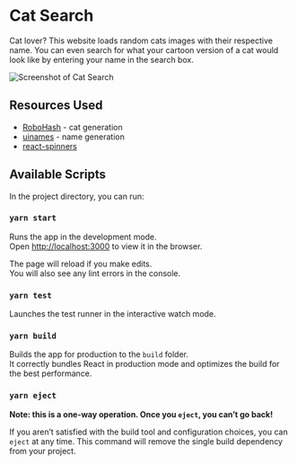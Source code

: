 # Cat Search

Cat lover? This website loads random cats images with their respective name. You can even search for what your cartoon version of a cat would look like by entering your name in the search box.

![Screenshot of Cat Search](https://i.ibb.co/1Lb2wgR/Cat-Search.jpg)

## Resources Used

- [RoboHash](https://github.com/e1ven/Robohash) - cat generation
- [uinames](https://github.com/thm/uinames/) - name generation
- [react-spinners](https://www.npmjs.com/package/react-spinners)

## Available Scripts

In the project directory, you can run:

### `yarn start`

Runs the app in the development mode.<br />
Open [http://localhost:3000](http://localhost:3000) to view it in the browser.

The page will reload if you make edits.<br />
You will also see any lint errors in the console.

### `yarn test`

Launches the test runner in the interactive watch mode.<br />

### `yarn build`

Builds the app for production to the `build` folder.<br />
It correctly bundles React in production mode and optimizes the build for the best performance.

### `yarn eject`

**Note: this is a one-way operation. Once you `eject`, you can’t go back!**

If you aren’t satisfied with the build tool and configuration choices, you can `eject` at any time. This command will remove the single build dependency from your project.
